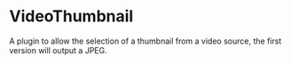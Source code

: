 VideoThumbnail
================

A plugin to allow the selection of a thumbnail from a video source, the first version will output a JPEG.
